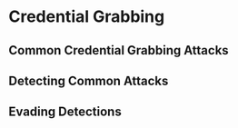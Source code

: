 # Credential Grabbing


## Common Credential Grabbing Attacks


## Detecting Common Attacks


## Evading Detections

